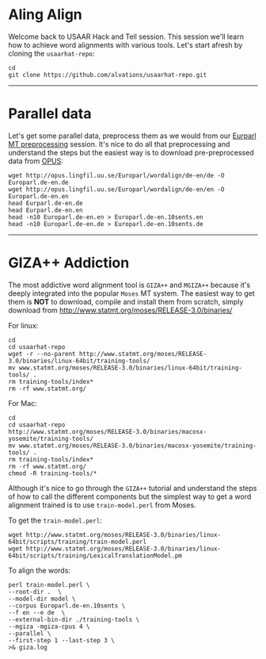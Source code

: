 Aling Align 
====

Welcome back to USAAR Hack and Tell session. This session we'll learn how to achieve word alignments with various tools. Let's start afresh by cloning the `usaarhat-repo`:

```
cd
git clone https://github.com/alvations/usaarhat-repo.git
```
----
Parallel data
====

Let's get some parallel data, preprocess them as we would from our [Eurparl MT preprocessing](https://github.com/alvations/usaarhat-repo/blob/master/Europarl-MT.md) session. It's nice to do all that preprocessing and understand the steps but the easiest way is to download pre-preprocessed data from [OPUS](http://opus.lingfil.uu.se/):

```
wget http://opus.lingfil.uu.se/Europarl/wordalign/de-en/de -O Europarl.de-en.de
wget http://opus.lingfil.uu.se/Europarl/wordalign/de-en/en -O Europarl.de-en.en
head Eurparl.de-en.de
head Eurparl.de-en.en
head -n10 Europarl.de-en.en > Europarl.de-en.10sents.en
head -n10 Europarl.de-en.de > Europarl.de-en.10sents.de
```

----

GIZA++ Addiction
====

The most addictive word alignment tool is `GIZA++` and `MGIZA++` because it's deeply integrated into the popular `Moses` MT system. The easiest way to get them is **NOT** to download, compile and install them from scratch, simply download from http://www.statmt.org/moses/RELEASE-3.0/binaries/

For linux:

```
cd
cd usaarhat-repo
wget -r --no-parent http://www.statmt.org/moses/RELEASE-3.0/binaries/linux-64bit/training-tools/
mv www.statmt.org/moses/RELEASE-3.0/binaries/linux-64bit/training-tools/ .
rm training-tools/index*
rm -rf www.statmt.org/
```

For Mac:

```
cd
cd usaarhat-repo
http://www.statmt.org/moses/RELEASE-3.0/binaries/macosx-yosemite/training-tools/
mv www.statmt.org/moses/RELEASE-3.0/binaries/macosx-yosemite/training-tools/ .
rm training-tools/index*
rm -rf www.statmt.org/
chmod -R training-tools/*
```

Although it's nice to go through the `GIZA++` tutorial and understand the steps of how to call the different components but the simplest way to get a word alignment trained is to use `train-model.perl` from Moses. 

To get the `train-model.perl`:


```
wget http://www.statmt.org/moses/RELEASE-3.0/binaries/linux-64bit/scripts/training/train-model.perl
wget http://www.statmt.org/moses/RELEASE-3.0/binaries/linux-64bit/scripts/training/LexicalTranslationModel.pm
```

To align the words:

```
perl train-model.perl \
--root-dir .  \
--model-dir model \
--corpus Europarl.de-en.10sents \
--f en --e de  \
--external-bin-dir ./training-tools \
--mgiza -mgiza-cpus 4 \
--parallel \
--first-step 1 --last-step 3 \
>& giza.log
```
